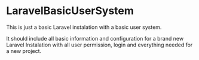 # LaravelBasicUserSystem
This is just a basic Laravel instalation with a basic user system.

It should include all basic information and configuration for a brand new Laravel Instalation with all user permission, login and everything needed for a new project.

